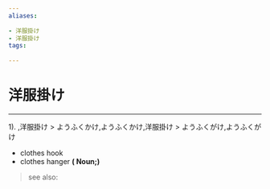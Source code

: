 ```yaml
---
aliases:
    
- 洋服掛け
- 洋服掛け
tags:
    
---
```


# 洋服掛け
---
1).
,洋服掛け > ようふくかけ,ようふくかけ,洋服掛け > ようふくがけ,ようふくがけ

- clothes hook
- clothes hanger
**( Noun;)**
> see also: 
            